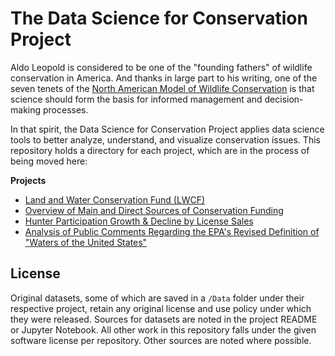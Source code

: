 # The Data Science for Conservation Project

Aldo Leopold is considered to be one of the "founding fathers" of wildlife conservation in America. And thanks in large part to his writing, one of the seven tenets of the [North American Model of Wildlife Conservation](https://en.wikipedia.org/wiki/North_American_Model_of_Wildlife_Conservation) is that science should form the basis for informed management and decision-making processes.

In that spirit, the Data Science for Conservation Project applies data science tools to better analyze, understand, and visualize conservation issues. This repository holds a directory for each project, which are in the process of being moved here:

**Projects**

- [Land and Water Conservation Fund (LWCF)](https://github.com/HKuz/DataScienceForConservation_LWCF)
- [Overview of Main and Direct Sources of Conservation Funding](https://github.com/HKuz/DataScienceforConservation/blob/master/ConservationFunding/ConservationFundingSources.ipynb)
- [Hunter Participation Growth & Decline by License Sales](https://github.com/HKuz/DataScienceforConservation/tree/master/Participation)
- [Analysis of Public Comments Regarding the EPA's Revised Definition of "Waters of the United States"](https://github.com/HKuz/DataScienceforConservation/tree/master/WaterRevision)

## License

Original datasets, some of which are saved in a `/Data` folder under their respective project, retain any original license and use policy under which they were released. Sources for datasets are noted in the project README or Jupyter Notebook. All other work in this repository falls under the given software license per repository. Other sources are noted where possible.
